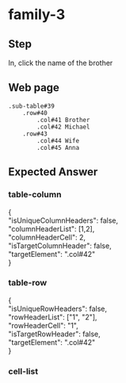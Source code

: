# family-3

## Step

In, click the name of the brother

## Web page

```PUG
.sub-table#39
    .row#40
        .col#41 Brother
        .col#42 Michael
    .row#43
        .col#44 Wife
        .col#45 Anna
```

## Expected Answer

### table-column

{  
"isUniqueColumnHeaders": false,  
"columnHeaderList": [1,2],  
"columnHeaderCell": 2,  
"isTargetColumnHeader": false,  
"targetElement": ".col#42"  
}  

### table-row
{  
"isUniqueRowHeaders": false,  
"rowHeaderList": ["1", "2"],  
"rowHeaderCell": "1",  
"isTargetRowHeader": false,  
"targetElement": ".col#42"  
}  

### cell-list
